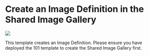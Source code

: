 # Create an Image Definition in the Shared Image Gallery

<a href="https://portal.azure.com/#create/Microsoft.Template/uri/https%3A%2F%2Fraw.githubusercontent.com%2FAzure%2Fazure-quickstart-templates%2Fmaster%2F101-sig-image-definition-create%2Fazuredeploy.json" target="_blank">
    <img src="http://azuredeploy.net/deploybutton.png"/>
</a>

This template creates an Image Definition. Please ensure you have deployed the 101 template to create the Shared Image Gallery first.